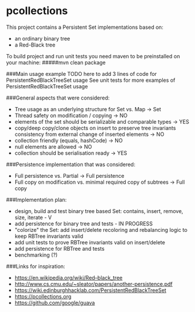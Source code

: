 # pcollections

This project contains a Persistent Set implementations based on:
  - an ordinary binary tree 
  - a Red-Black tree

To build project and run unit tests you need maven to be preinstalled on your machine:
#####mvn clean package

###Main usage example
TODO here to add 3 lines of code for PersistentRedBlackTreeSet usage
See unit tests for more examples of PersistentRedBlackTreeSet usage

###General aspects that were considered:
  - Tree usage as an underlying structure for Set vs. Map -> Set
  - Thread safety on modification / copying -> NO
  - elements of the set should be serializable and comparable types -> YES
  - copy/deep copy/clone objects on insert to preserve tree invariants consistency from external change of inserted elements -> NO
  - collection friendly (equals, hashCode) -> NO
  - null elements are allowed -> NO
  - collection should be serialisation ready -> YES

###Persistence implementation that was considered:
  - Full persistence vs. Partial -> Full persistence
  - Full copy on modification vs. minimal required copy of subtrees -> Full copy
  
###Implementation plan:
  - design, build and test binary tree based Set: contains, insert, remove, size, iterate - V
  - add persistence for binary tree and tests - IN PROGRESS
  - "colorize" the Set: add insert/delete recoloring and rebalancing logic to keep RBTree invariants valid
  - add unit tests to prove RBTree invariants valid on insert/delete  
  - add persistence for RBTree and tests   
  - benchmarking (?)
      
###Links for inspiration:
  - https://en.wikipedia.org/wiki/Red–black_tree
  - http://www.cs.cmu.edu/~sleator/papers/another-persistence.pdf
  - https://wiki.edinburghhacklab.com/PersistentRedBlackTreeSet
  - https://pcollections.org
  - https://github.com/google/guava
 
 

